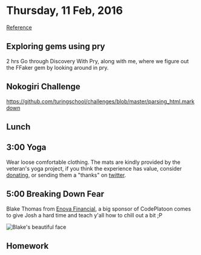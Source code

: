 Thursday, 11 Feb, 2016
======================

[Reference](https://github.com/CodePlatoon/curriculum#week-2)

Exploring gems using pry
------------------------

2 hrs
Go through Discovery With Pry, along with me, where we figure out the FFaker gem by looking around in pry.

Nokogiri Challenge
------------------

https://github.com/turingschool/challenges/blob/master/parsing_html.markdown

Lunch
-----


3:00 Yoga
---------

Wear loose comfortable clothing.
The mats are kindly provided by the veteran's yoga project,
if you think the experience has value, consider [donating](http://www.veteransyogaproject.org/donate.html),
or sending them a "thanks" on [twitter](https://twitter.com/veteransyoga).


5:00 Breaking Down Fear
-----------------------

Blake Thomas from [Enova Financial](https://www.enova.com/), a big sponsor of CodePlatoon comes to
give Josh a hard time and teach y'all how to chill out a bit ;P

![Blake's beautiful face](https://media.licdn.com/media/p/2/000/001/176/162a90c.jpg)


Homework
--------
